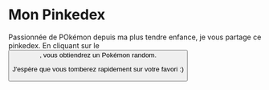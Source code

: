 # Mon Pinkedex

Passionnée de POkémon depuis ma plus tendre enfance, je vous partage ce pinkedex.
En cliquant sur le <button>, vous obtiendrez un Pokémon random.

J'espère que vous tomberez rapidement sur votre favori :)